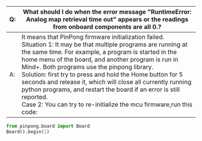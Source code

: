 

|Q: | What should I do when the error message "RuntimeError: Analog map retrieval time out" appears or the readings from onboard components are all 0.?   |
|---|---|
|A: |It means that PinPong firmware initialization failed.<br>Situation 1: It may be that multiple programs are running at the same time. For example, a program is started in the home menu of the board, and another program is run in Mind+. Both programs use the pinpong library.<br>Solution: first try to press and hold the Home button for 5 seconds and release it, which will close all currently running python programs, and restart the board if an error is still reported.<br>Case 2: You can try to re-initialize the mcu firmware,run this code: |

```python
from pinpong.board import Board
Board().begin(1)
```